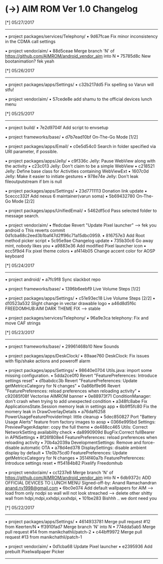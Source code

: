 
 (->) AIM ROM Ver 1.0 Changelog
 ====================================== 


 [*] 05/27/2017
  *******************    


 ▪ project packages/services/Telephony/
 ▪ 9d67fcae Fix minor inconsistency in the CDMA call settings

 ▪ project vendor/aim/
 ▪ 88d5ceae Merge branch 'N' of https://github.com/AIMROM/android_vendor_aim into N
 ▪ 75785d8c New bootanimation? fek yeah

 [*] 05/26/2017
  *******************    


 ▪ project packages/apps/Settings/
 ▪ c32b217dd5 Fix spelling so Varun will stfu!

 ▪ project vendor/aim/
 ▪ 57cede8e add shamu to the official devices lunch menu

 [*] 05/25/2017
  *******************    


 ▪ project build/
 ▪ 7e2d9704f Add script to envsetup

 ▪ project frameworks/base/
 ▪ d7b7ead10bf On-The-Go Mode [1/2]

 ▪ project packages/apps/Email/
 ▪ c0e5d54c0 Search in folder specified via URI parameter, if possible.

 ▪ project packages/apps/Jelly/
 ▪ c9f336c Jelly: Pause WebView along with the activity
 ▪ c23c013 Jelly: Don't claim to be a simple WebView
 ▪ c218521 Jelly: Define base class for Activities containing WebViewExt
 ▪ 1607c0d Jelly: Make it easier to initiate gestures
 ▪ 978e74e Jelly: Don't leak fileoutputstream if bm is null

 ▪ project packages/apps/Settings/
 ▪ 23d7711113 Donation link update
 ▪ 5ceccc332f Add nexus 6 maintainer(varun soma)
 ▪ 5b69432780 On-The-Go Mode [2/2]

 ▪ project packages/apps/UnifiedEmail/
 ▪ 5462df5cd Pass selected folder to message search.

 ▪ project vendor/aim/
 ▪ ffedcdae Revert "Update Pixel launcher" --> fek you android o This reverts commit 0d1cba68c2eed3b1baf47d2ff96c71a15dbc0959.
 ▪ 816757e3 Add Root method picker script
 ▪ 5c95e9ae Changelog update
 ▪ 735b30c6 Go away mint, nobody likes you
 ▪ a9883e36 Add modified Pixel launcher icon
 ▪ ecc5f9d4 Fix pixel theme colors
 ▪ af414b05 Change accent color for AOSP keyboard

 [*] 05/24/2017
  *******************    


 ▪ project android/
 ▪ a7fc9f8 Sync slackbot repo

 ▪ project frameworks/base/
 ▪ 1396b6eebf9 Live Volume Steps [1/2]

 ▪ project packages/apps/Settings/
 ▪ c51e93ec18 Live Volume Steps [2/2]
 ▪ d10523a532 Slight change in vectar drawable logo
 ▪ a46d8d5f6c FREEDOMHUB:AIM DARK THEME FIX --> stable

 ▪ project packages/services/Telephony/
 ▪ 96a9e3ca telephony: Fix and move CAF strings

 [*] 05/23/2017
  *******************    


 ▪ project frameworks/base/
 ▪ 29961468b10 New Sounds

 ▪ project packages/apps/DeskClock/
 ▪ 89aae760 DeskClock: Fix issues with flip/shake actions and poweroff alarm

 ▪ project packages/apps/Settings/
 ▪ 98640e0704 Utils.java: import some missing configuration.
 ▪ 5dda2ce0f0 Revert "FeaturePreferences: Introduce settings reset"
 ▪ d1babdcc3b Revert "FeaturePreferences: Update getMetricsCategory for N changes"
 ▪ 0a86bf9e96 Revert "FeaturePreferences: reload preferences when reloading activity"
 ▪ c92085f08f Vectorise AIMROM banner
 ▪ 0e88973f71 ConditionManager: don't crash when trying to add unexpected condition
 ▪ a348fc8abe Fix ApplicationsState.Session memory leak in settings app
 ▪ 6b9ff5fc80 Fix the momery leak in DrawOverlayDetails
 ▪ a76daf6258 PowerUsageFeatureProviderImpl: little cleanup
 ▪ 5dec850827 Port "Battery Usage Alerts" feature from factory images to aosp
 ▪ 0366e995bd Settings: PreviewPagerAdapter: copy the full theme
 ▪ de488cc465 Utils: Correct NetworkSetting availability check
 ▪ da8990909d BugFix:Correct fullBearer in APNSettings
 ▪ 8f26f808e4 FeaturePreferences: reload preferences when reloading activity
 ▪ 70b4a2039a DevelopmentSettings: Remove and force-disable automatic OTA
 ▪ a78d4ed378 DisplaySettings: disable ambient display by default
 ▪ 17e0b75cd0 FeaturePreferences: Update getMetricsCategory for N changes
 ▪ 3514f40a7b FeaturePreferences: Introduce settings reset
 ▪ ff54184b82 Pixelify Freedomhub

 ▪ project vendor/aim/
 ▪ cc1237e8 Merge branch 'N' of https://github.com/AIMROM/android_vendor_aim into N
 ▪ 6db9372c ADD OFFICIAL DEVICES TO LUNCH MENU Signed-off-by: Anand Ramachandran <anand.nv1998@gmail.com>
 ▪ 6bc0e074 Add default wallpapers for AIM --> load from only nodpi so wall will not look streached --> delete other shitty wall from hdpi,mdpi,xxhdpi,xxxhdpi,
 ▪ 101be283 Bishhh .. we dont need you

 [*] 05/22/2017
  *******************    


 ▪ project packages/apps/Settings/
 ▪ 4614933781 Merge pull request #12 from Keerten/N
 ▪ ff3910fad7 Merge branch 'N' into N
 ▪ 774dda5ab5 Merge pull request #14 from manikchathli/patch-2
 ▪ c44bff9972 Merge pull request #13 from manikchathli/patch-1

 ▪ project vendor/aim/
 ▪ 0d1cba68 Update Pixel launcher
 ▪ e2395936 Add prebuilt Pixelwallpaper Picker

---------------------------------------------------------

